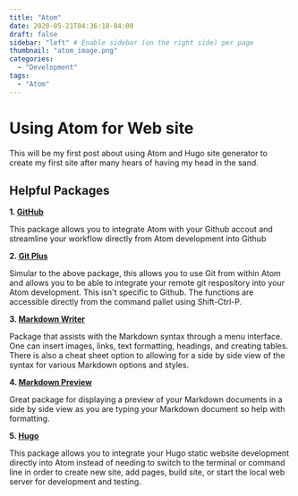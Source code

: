 ```yaml
---
title: "Atom"
date: 2020-05-21T04:36:18-04:00
draft: false
sidebar: "left" # Enable sidebar (on the right side) per page
thumbnail: "atom_image.png"
categories:
  - "Development"
tags:
  - "Atom"
---
```


# Using Atom for Web site

This will be my first post about using Atom and Hugo site generator to create my first site after many hears of having my head in the sand.


## Helpful Packages

**1. [GitHub](https://atom.io/packages/github)**

  This package allows you to integrate Atom with your Github accout and streamline your workflow directly from Atom development into Github

**2. [Git Plus](https://atom.io/packages/git-plus)**

  Simular to the above package, this allows you to use Git from within Atom and allows you to be able to integrate your remote git respository into your Atom development.  This isn't specific to Github.  The functions are accessible directly from the command pallet using Shift-Ctrl-P.

**3. [Markdown Writer](https://atom.io/packages/markdown-writer)**

  Package that assists with the Markdown syntax through a menu interface.  One can insert images, links, text formatting, headings, and creating tables.  There is also a cheat sheet option to allowing for a side by side view of the syntax for various Markdown options and styles.

**4. [Markdown Preview](https://atom.io/packages/markdown-preview)**

  Great package for displaying a preview of your Markdown documents in a side by side view as you are typing your Markdown document so help with formatting.

**5. [Hugo](https://atom.io/packages/atom-hugo)**

  This package allows you to integrate your Hugo static website development directly into Atom instead of needing to switch to the terminal or command line in order to create new site, add pages, build site, or start the local web server for development and testing.
